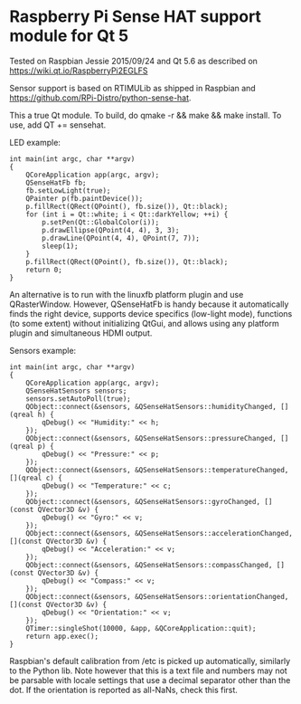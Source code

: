 Raspberry Pi Sense HAT support module for Qt 5
==============================================

Tested on Raspbian Jessie 2015/09/24 and Qt 5.6 as described on https://wiki.qt.io/RaspberryPi2EGLFS

Sensor support is based on RTIMULib as shipped in Raspbian and https://github.com/RPi-Distro/python-sense-hat.

This a true Qt module. To build, do qmake -r && make && make install. To use, add QT += sensehat.

LED example:

    int main(int argc, char **argv)
    {
        QCoreApplication app(argc, argv);
        QSenseHatFb fb;
        fb.setLowLight(true);
        QPainter p(fb.paintDevice());
        p.fillRect(QRect(QPoint(), fb.size()), Qt::black);
        for (int i = Qt::white; i < Qt::darkYellow; ++i) {
            p.setPen(Qt::GlobalColor(i));
            p.drawEllipse(QPoint(4, 4), 3, 3);
            p.drawLine(QPoint(4, 4), QPoint(7, 7));
            sleep(1);
        }
        p.fillRect(QRect(QPoint(), fb.size()), Qt::black);
        return 0;
    }

An alternative is to run with the linuxfb platform plugin and use QRasterWindow. However,
QSenseHatFb is handy because it automatically finds the right device, supports device
specifics (low-light mode), functions (to some extent) without initializing QtGui, and
allows using any platform plugin and simultaneous HDMI output.

Sensors example:

    int main(int argc, char **argv)
    {
        QCoreApplication app(argc, argv);
        QSenseHatSensors sensors;
        sensors.setAutoPoll(true);
        QObject::connect(&sensors, &QSenseHatSensors::humidityChanged, [](qreal h) {
            qDebug() << "Humidity:" << h;
        });
        QObject::connect(&sensors, &QSenseHatSensors::pressureChanged, [](qreal p) {
            qDebug() << "Pressure:" << p;
        });
        QObject::connect(&sensors, &QSenseHatSensors::temperatureChanged, [](qreal c) {
            qDebug() << "Temperature:" << c;
        });
        QObject::connect(&sensors, &QSenseHatSensors::gyroChanged, [](const QVector3D &v) {
            qDebug() << "Gyro:" << v;
        });
        QObject::connect(&sensors, &QSenseHatSensors::accelerationChanged, [](const QVector3D &v) {
            qDebug() << "Acceleration:" << v;
        });
        QObject::connect(&sensors, &QSenseHatSensors::compassChanged, [](const QVector3D &v) {
            qDebug() << "Compass:" << v;
        });
        QObject::connect(&sensors, &QSenseHatSensors::orientationChanged, [](const QVector3D &v) {
            qDebug() << "Orientation:" << v;
        });
        QTimer::singleShot(10000, &app, &QCoreApplication::quit);
        return app.exec();
    }

Raspbian's default calibration from /etc is picked up automatically, similarly to the
Python lib. Note however that this is a text file and numbers may not be parsable with
locale settings that use a decimal separator other than the dot. If the orientation is
reported as all-NaNs, check this first.
